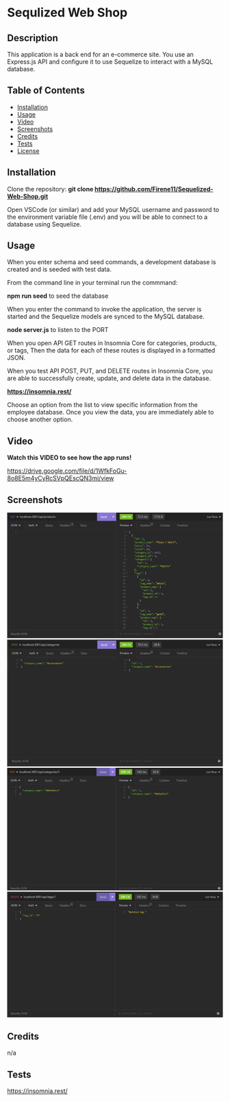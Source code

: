 # Sequlized Web Shop

## Description
This application is a back end for an e-commerce site. You use an Express.js API and configure it to use Sequelize to interact with a MySQL database. 

## Table of Contents
- [Installation](#installation)
- [Usage](#usage)
- [Video](#video)
- [Screenshots](#Screenshots)
- [Credits](#credits)
- [Tests](#tests)
- [License](#license)

## Installation
Clone the repository: **git clone https://github.com/Firene11/Sequelized-Web-Shop.git**

Open VSCode (or similar) and add your MySQL username and password to the environment variable file (.env) and you will be able to connect to a database using Sequelize.

## Usage

When you enter schema and seed commands, a development database is created and is seeded with test data.

From the command line in your terminal run the commmand:

**npm run seed** to seed the database

When you enter the command to invoke the application, the server is started and the Sequelize models are synced to the MySQL database.

**node server.js** to listen to the PORT

When you open API GET routes in Insomnia Core for categories, products, or tags, Then the data for each of these routes is displayed in a formatted JSON.

When you test API POST, PUT, and DELETE routes in Insomnia Core, you are able to successfully create, update, and delete data in the database.

**https://insomnia.rest/**

Choose an option from the list to view specific information from the employee database. Once you view the data, you are immediately able to choose another option. 

## Video

**Watch this VIDEO to see how the app runs!**

https://drive.google.com/file/d/1WfkFoGu-8o8E5m4yCyRcSVpQEscQN3mi/view

## Screenshots

![Application](Images/get.jpg) 
![Application](Images/post.jpg) 
![Application](Images/put.jpg) 
![Application](Images/delete.jpg) 


## Credits
n/a

## Tests

https://insomnia.rest/
